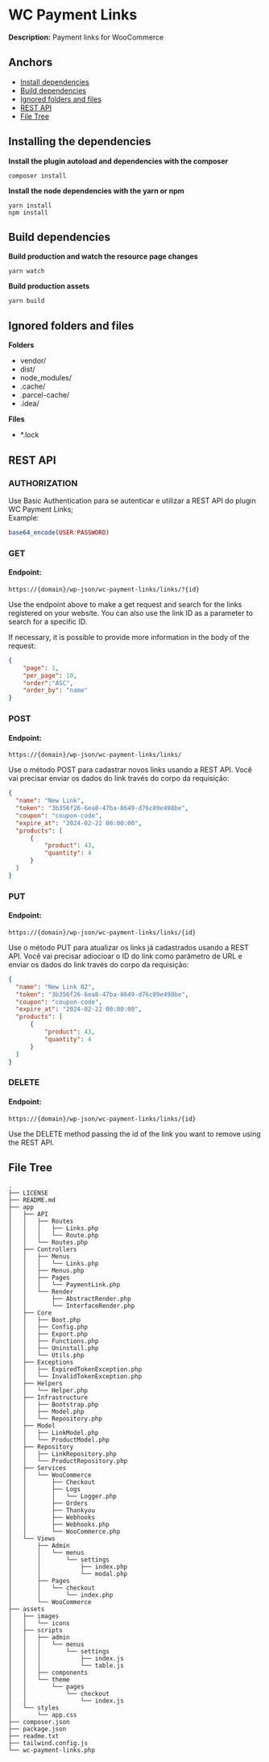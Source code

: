 # WC Payment Links

**Description:** Payment links for WooCommerce

## Anchors
- [Install dependencies](#install)
- [Build dependencies](#build)
- [Ignored folders and files](#ignore)
- [REST API](#api)
- [File Tree](#tree)



<h2 id="install">Installing the dependencies</h1>

**Install the plugin autoload and dependencies with the composer**
``` 
composer install
```

**Install the node dependencies with the yarn or npm**
``` 
yarn install
npm install
```

<h2 id="build">Build dependencies</h2>

**Build production and watch the resource page changes**
```
yarn watch
```

**Build production assets**
```
yarn build
```

<h2 id="ignore">Ignored folders and files</h2>

**Folders**
- vendor/
- dist/
- node_modules/
- .cache/
- .parcel-cache/
- .idea/

**Files**
- *.lock


<h2 id="api">REST API</h1>

### AUTHORIZATION
Use Basic Authentication para se autenticar e utilizar a REST API do plugin WC Payment Links;
<br>
Example: 
```PHP
base64_encode(USER:PASSWORD)
```
### GET
#### Endpoint: 
```
https://{domain}/wp-json/wc-payment-links/links/?{id}
```

Use the endpoint above to make a get request and search for the links registered on your website. You can also use the link ID as a parameter to search for a specific ID.

If necessary, it is possible to provide more information in the body of the request:
```JSON
{
    "page": 1,
    "per_page": 10,
    "order":"ASC",
    "order_by": "name"
}
```

### POST
#### Endpoint:
```
https://{domain}/wp-json/wc-payment-links/links/
```
Use o método POST para cadastrar novos links usando a REST API. Você vai precisar enviar os dados do link través do corpo da requisição: 
```JSON
{
  "name": "New Link",
  "token": "3b356f26-6ea8-47ba-8649-d76c89e498be",
  "coupon": "coupon-code",
  "expire_at": "2024-02-22 00:00:00",
  "products": [
      {
          "product": 43,
          "quantity": 4
      }
  ]
}
```

### PUT
#### Endpoint:
```
https://{domain}/wp-json/wc-payment-links/links/{id}
```
Use o método PUT para atualizar os links já cadastrados usando a REST API. Você vai precisar adiocioar o ID do link como parâmetro de URL e enviar os dados do link través do corpo da requisição:
```JSON
{
  "name": "New Link 02",
  "token": "3b356f26-6ea8-47ba-8649-d76c89e498be",
  "coupon": "coupon-code",
  "expire_at": "2024-02-22 00:00:00",
  "products": [
      {
          "product": 43,
          "quantity": 4
      }
  ]
}
```

### DELETE
#### Endpoint:
```
https://{domain}/wp-json/wc-payment-links/links/{id}
```
Use the DELETE method passing the id of the link you want to remove using the REST API.

<h2 id="tree">File Tree</h2>

```
.
├── LICENSE
├── README.md
├── app
│   ├── API
│   │   ├── Routes
│   │   │   ├── Links.php
│   │   │   └── Route.php
│   │   └── Routes.php
│   ├── Controllers
│   │   ├── Menus
│   │   │   └── Links.php
│   │   ├── Menus.php
│   │   ├── Pages
│   │   │   └── PaymentLink.php
│   │   └── Render
│   │       ├── AbstractRender.php
│   │       └── InterfaceRender.php
│   ├── Core
│   │   ├── Boot.php
│   │   ├── Config.php
│   │   ├── Export.php
│   │   ├── Functions.php
│   │   ├── Uninstall.php
│   │   └── Utils.php
│   ├── Exceptions
│   │   ├── ExpiredTokenException.php
│   │   └── InvalidTokenException.php
│   ├── Helpers
│   │   └── Helper.php
│   ├── Infrastructure
│   │   ├── Bootstrap.php
│   │   ├── Model.php
│   │   └── Repository.php
│   ├── Model
│   │   ├── LinkModel.php
│   │   └── ProductModel.php
│   ├── Repository
│   │   ├── LinkRepository.php
│   │   └── ProductRepository.php
│   ├── Services
│   │   └── WooCommerce
│   │       ├── Checkout
│   │       ├── Logs
│   │       │   └── Logger.php
│   │       ├── Orders
│   │       ├── Thankyou
│   │       ├── Webhooks
│   │       ├── Webhooks.php
│   │       └── WooCommerce.php
│   └── Views
│       ├── Admin
│       │   └── menus
│       │       └── settings
│       │           ├── index.php
│       │           └── modal.php
│       ├── Pages
│       │   └── checkout
│       │       └── index.php
│       └── WooCommerce
├── assets
│   ├── images
│   │   └── icons
│   ├── scripts
│   │   ├── admin
│   │   │   └── menus
│   │   │       └── settings
│   │   │           ├── index.js
│   │   │           └── table.js
│   │   ├── components
│   │   └── theme
│   │       └── pages
│   │           └── checkout
│   │               └── index.js
│   └── styles
│       └── app.css
├── composer.json
├── package.json
├── readme.txt
├── tailwind.config.js
└── wc-payment-links.php
```

